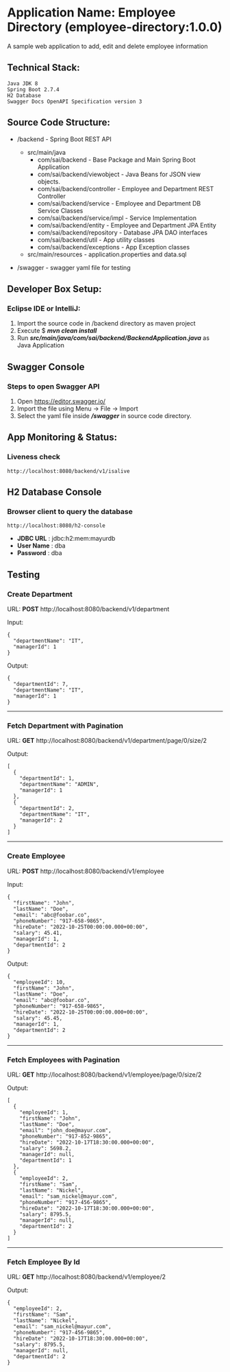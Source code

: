 # Application Name: Employee Directory (employee-directory:1.0.0)
A sample web application to add, edit and delete employee information

## Technical Stack:

```
Java JDK 8
Spring Boot 2.7.4
H2 Database
Swagger Docs OpenAPI Specification version 3
```

## Source Code Structure:

- /backend - Spring Boot REST API 
  - src/main/java
    - com/sai/backend - Base Package and Main Spring Boot Application 
    - com/sai/backend/viewobject - Java Beans for JSON view objects.
    - com/sai/backend/controller - Employee and Department REST Controller    
    - com/sai/backend/service - Employee and Department DB Service Classes
    - com/sai/backend/service/impl - Service Implementation
    - com/sai/backend/entity -  Employee and Department JPA Entity    
    - com/sai/backend/repository - Database JPA DAO interfaces 
    - com/sai/backend/util - App utility classes    
    - com/sai/backend/exceptions - App Exception classes
  - src/main/resources - application.properties and data.sql
    
    
- /swagger - swagger yaml file for testing


## Developer Box Setup:

### Eclipse IDE or IntelliJ:

1) Import the source code in /backend directory as maven project
2) Execute $ **_mvn clean install_**
3) Run **_src/main/java/com/sai/backend/BackendApplication.java_** as Java Application

## Swagger Console

### Steps to open Swagger API

1) Open https://editor.swagger.io/
2) Import the file using Menu -> File -> Import
3) Select the yaml file inside **_/swagger_** in source code directory.

## App Monitoring & Status:

### Liveness check

```
http://localhost:8080/backend/v1/isalive
```

## H2 Database Console

### Browser client to query the database

```
http://localhost:8080/h2-console
```
- **JDBC URL** : jdbc:h2:mem:mayurdb
- **User Name** : dba
- **Password** : dba


## Testing

### Create Department

URL: **POST** http://localhost:8080/backend/v1/department

Input:
```
{  
  "departmentName": "IT",
  "managerId": 1
}
```

Output:
```
{
  "departmentId": 7,
  "departmentName": "IT",
  "managerId": 1
}
```
___________________________________________________________________________________________________________________________________________________________________

### Fetch Department with Pagination

URL: **GET** http://localhost:8080/backend/v1/department/page/0/size/2


Output:
```
[
  {
    "departmentId": 1,
    "departmentName": "ADMIN",
    "managerId": 1
  },
  {
    "departmentId": 2,
    "departmentName": "IT",
    "managerId": 2
  }
]
```
___________________________________________________________________________________________________________________________________________________________________

### Create Employee

URL: **POST** http://localhost:8080/backend/v1/employee

Input:
```
{
  "firstName": "John",
  "lastName": "Doe",
  "email": "abc@foobar.co",
  "phoneNumber": "917-658-9865",
  "hireDate": "2022-10-25T00:00:00.000+00:00",
  "salary": 45.41,
  "managerId": 1,
  "departmentId": 2
}
```

Output:
```
{
  "employeeId": 10,
  "firstName": "John",
  "lastName": "Doe",
  "email": "abc@foobar.co",
  "phoneNumber": "917-658-9865",
  "hireDate": "2022-10-25T00:00:00.000+00:00",
  "salary": 45.45,
  "managerId": 1,
  "departmentId": 2
}
```
___________________________________________________________________________________________________________________________________________________________________

### Fetch Employees with Pagination

URL: **GET** http://localhost:8080/backend/v1/employee/page/0/size/2

Output:
```
[
  {
    "employeeId": 1,
    "firstName": "John",
    "lastName": "Doe",
    "email": "john_doe@mayur.com",
    "phoneNumber": "917-852-9865",
    "hireDate": "2022-10-17T18:30:00.000+00:00",
    "salary": 5698.2,
    "managerId": null,
    "departmentId": 1
  },
  {
    "employeeId": 2,
    "firstName": "Sam",
    "lastName": "Nickel",
    "email": "sam_nickel@mayur.com",
    "phoneNumber": "917-456-9865",
    "hireDate": "2022-10-17T18:30:00.000+00:00",
    "salary": 8795.5,
    "managerId": null,
    "departmentId": 2
  }
]
```
___________________________________________________________________________________________________________________________________________________________________

### Fetch Employee By Id

URL: **GET** http://localhost:8080/backend/v1/employee/2

Output:
```
{
  "employeeId": 2,
  "firstName": "Sam",
  "lastName": "Nickel",
  "email": "sam_nickel@mayur.com",
  "phoneNumber": "917-456-9865",
  "hireDate": "2022-10-17T18:30:00.000+00:00",
  "salary": 8795.5,
  "managerId": null,
  "departmentId": 2
}
```
